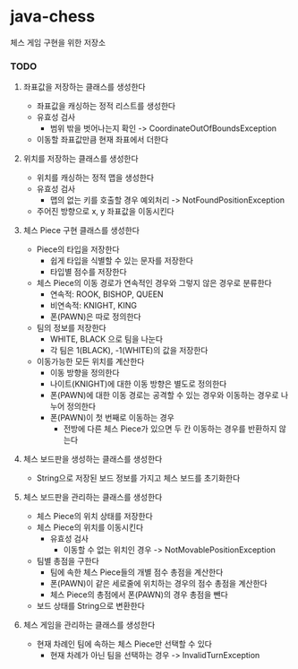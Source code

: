 # java-chess
체스 게임 구현을 위한 저장소

### TODO
1. 좌표값을 저장하는 클래스를 생성한다
    * 좌표값을 캐싱하는 정적 리스트를 생성한다 
    * 유효성 검사
        * 범위 밖을 벗어나는지 확인 -> CoordinateOutOfBoundsException
    * 이동할 좌표값만큼 현재 좌표에서 더한다
    
2. 위치를 저장하는 클래스를 생성한다
    * 위치를 캐싱하는 정적 맵을 생성한다
    * 유효성 검사
        * 맵의 없는 키를 호출할 경우 예외처리 -> NotFoundPositionException
    * 주어진 방향으로 x, y 좌표값을 이동시킨다
    
3. 체스 Piece 구현 클래스를 생성한다
    * Piece의 타입을 저장한다
        * 쉽게 타입을 식별할 수 있는 문자를 저장한다
        * 타입별 점수를 저장한다
    * 체스 Piece의 이동 경로가 연속적인 경우와 그렇지 않은 경우로 분류한다
        * 연속적: ROOK, BISHOP, QUEEN
        * 비연속적: KNIGHT, KING
        * 폰(PAWN)은 따로 정의한다
    * 팀의 정보를 저장한다
        * WHITE, BLACK 으로 팀을 나눈다
        * 각 팀은 1(BLACK), -1(WHITE)의 값을 저장한다
    * 이동가능한 모든 위치를 계산한다
        * 이동 방향을 정의한다
        * 나이트(KNIGHT)에 대한 이동 방향은 별도로 정의한다
        * 폰(PAWN)에 대한 이동 경로는 공격할 수 있는 경우와 이동하는 경우로 나누어 정의한다
        * 폰(PAWN)이 첫 번째로 이동하는 경우
            * 전방에 다른 체스 Piece가 있으면 두 칸 이동하는 경우를 반환하지 않는다

4. 체스 보드판을 생성하는 클래스를 생성한다
    * String으로 저장된 보드 정보를 가지고 체스 보드를 초기화한다
    
5. 체스 보드판을 관리하는 클래스를 생성한다
    * 체스 Piece의 위치 상태를 저장한다
    * 체스 Piece의 위치를 이동시킨다
        * 유효성 검사
            * 이동할 수 없는 위치인 경우 -> NotMovablePositionException
    * 팀별 총점을 구한다
        * 팀에 속한 체스 Piece들의 개별 점수 총점을 계산한다 
        * 폰(PAWN)이 같은 세로줄에 위치하는 경우의 점수 총점을 계산한다
        * 체스 Piece의 총점에서 폰(PAWN)의 경우 총점을 뺀다
    * 보드 상태를 String으로 변환한다 
            
6. 체스 게임을 관리하는 클래스를 생성한다
    * 현재 차례인 팀에 속하는 체스 Piece만 선택할 수 있다
        * 현재 차례가 아닌 팀을 선택하는 경우 -> InvalidTurnException